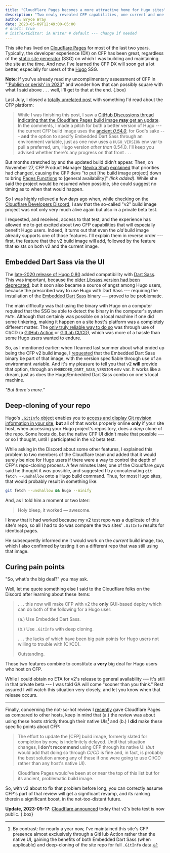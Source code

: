 ```yaml
---
title: "Cloudflare Pages becomes a more attractive home for Hugo sites"
description: "Two newly revealed CFP capabilities, one current and one coming Real Soon Now, may combine to be a game-changer."
author: Bryce Wray
date: 2023-05-09T12:49:00-05:00
# draft: true
# initTextEditor: iA Writer # default --- change if needed
---
```


This site has lived on [Cloudflare Pages](https://pages.cloudflare.com) for most of the last two years. Typically, the developer experience (DX) on CFP has been great, regardless of the [static site generator](https://jamstack.org/generators) (SSG) on which I was building and maintaining the site at the time. And now, I've learned the CFP DX will soon get a lot better, especially for users of the [Hugo](https://gohugo.io) SSG.

<!--more-->

**Note**: If you've already read my uncomplimentary assessment of CFP in "['Publish or perish' in 2023](/posts/2023/03/publish-or-perish-2023/)" and wonder how that can possibly square with what I said above . . . well, I'll get to that at the end.
{.box}

Last July, I closed a [totally unrelated post](/posts/2022/07/using-dart-sass-hugo-some-data-using-github-actions/) with something I'd read about the CFP platform:

> While I was finishing this post, I saw a [GitHub Discussions thread indicating that the Cloudflare Pages build image **may** get an update](https://github.com/cloudflare/pages-build-image/discussions/1). In the comments, I made a pitch for both a better version of Hugo --- the current CFP build image uses the [ancient *0.54.0*](https://github.com/gohugoio/hugo/releases/tag/v0.54.0), for God's sake --- **and** the option to specify Embedded Dart Sass through an environment variable, just as one now uses a `HUGO_VERSION` env var to pull a preferred, um, Hugo version *other than* 0.54.0. I'll keep you advised whether there's any progress on that front . . .

But months stretched by and the updated build didn't appear. Then, on November 27, CFP Product Manager [Nevika Shah](https://github.com/nevikashah) [explained](https://github.com/cloudflare/pages-build-image/discussions/1#discussioncomment-4248240) that priorities had changed, causing the CFP devs "to put [the build image project] down to bring [Pages Functions](https://developers.cloudflare.com/pages/platform/functions/) to [general availability]" *(link added)*. While she said the project would be resumed when possible, she could suggest no timing as to when that would happen.

So I was highly relieved a few days ago when, while checking on the [Cloudflare Developers Discord](https://discord.com/channels/595317990191398933/789155108529111069), I saw that the so-called "v2" build image project was not only very much alive again but also in a private beta test.

I requested, and received, access to that test, and the experience has allowed me to get excited about two CFP capabilities that will especially benefit Hugo users. Indeed, it turns out that even the *old* build image already supports one of those features. I'll explain them in reverse order --- first, the feature that the v2 build image will add, followed by the feature that exists on both v2 and the current image.

## Embedded Dart Sass via the UI

The [late-2020 release of Hugo 0.80](https://github.com/gohugoio/hugo/releases/tag/v0.80.0) added compatibility with [Dart Sass](https://sass-lang.com/dart-sass). This was important, because the [older Libsass version had been deprecated](https://sass-lang.com/blog/libsass-is-deprecated); but it soon also became a source of angst among Hugo users, because the prescribed way to use Hugo with Dart Sass --- requiring the installation of the [Embedded Dart Sass](https://github.com/sass/dart-sass-embedded) binary --- proved to be problematic.

The main difficulty was that using the binary with Hugo on a computer required that the SSG be able to detect the binary in the computer's system `PATH`. Although that certainly was possible on a local machine if one did some tinkering, making it happen on a site host's platform was a completely different matter. The [only truly reliable way to do so](/posts/2022/05/using-dart-sass-hugo-github-actions-edition/) was through use of CI/CD (a [GitHub Action](https://github.com/features/actions) or [GitLab CI/CD](https://docs.gitlab.com/ee/ci/)), which was more of a hassle than some Hugo users wanted to endure.

So, as I mentioned earlier: when I learned last summer about what ended up being the CFP v2 build image, I [requested](https://github.com/cloudflare/pages-build-image/discussions/1#discussioncomment-3080730) that the Embedded Dart Sass binary be part of that image, with the version specifiable through use of an environment variable. And it's my pleasure to tell you that v2 **will** provide that option, through an `EMBEDDED_DART_SASS_VERSION` env var. It works like a dream, just as does the Hugo/Embedded Dart Sass combo on one's local machine.

*"But there's more."*

## Deep-cloning of your repo

Hugo's [`.GitInfo` object](https://gohugo.io/variables/git/) enables you to [access and display Git revision information in your site](/posts/2022/06/get-good-git-info-hugo/), **but** all of that works properly online **only** if your site host, when accessing your Hugo project's repository, does a *deep* clone of the repo. Some hosts do, but the native CFP UI didn't make that possible --- or so I thought, until I participated in the v2 beta test.

While asking in the Discord about some other features, I explained this problem to two members of the Cloudflare team and added that it would surely be nice for Hugo users if there were a way to control the depth of CFP's repo-cloning process. A few minutes later, one of the Cloudflare guys said he thought it *was* possible, and suggested I try concatenating `git fetch --unshallow` onto a Hugo build command. Thus, for most Hugo sites, that would probably result in something like:

```bash
git fetch --unshallow && hugo --minify
```

And, as I told him a moment or two later:

> Holy bleep, it worked — awesome.

I knew that it had worked because my v2 test repo was a duplicate of this site's repo, so all I had to do was compare the two sites' `.GitInfo` results for identical pages.

He subsequently informed me it would work on the *current* build image, too, which I also confirmed by testing it on a different repo that was still using that image.

## Curing pain points

"So, what's the big deal?" you may ask.

Well, let me quote something else I said to the Cloudflare folks on the Discord after learning about these items:

> . . . this now will make CFP with v2 the **only** GUI-based deploy which can do both of the following for a Hugo user:
>
> (a.) Use Embedded Dart Sass.
>
> (b.) Use `.GitInfo` with deep cloning.
>
> . . . the lacks of which have been big pain points for Hugo users not willing to trouble with [CI/CD].
>
> Outstanding.

Those two features combine to constitute a **very** big deal for Hugo users who host on CFP.

While I could obtain no ETA for v2's release to general availability --- it's still in that private beta --- I was told GA will come "sooner than you think." Rest assured I will watch this situation very closely, and let you know when that release occurs.

----

Finally, concerning the not-so-hot review I [recently](/posts/2023/03/publish-or-perish-2023/) gave Cloudflare Pages as compared to other hosts, keep in mind that (a.) the review was about using these hosts strictly through their native UIs[^CI] and (b.) I **did** make these specific points about CFP:

[^CI]: By contrast: for nearly a year now, I've maintained this site's CFP presence almost exclusively through a GitHub Action rather than the native UI, gaining the benefits of both Embedded Dart Sass (when applicable) and deep-cloning of the site repo for full `.GitInfo` data.

> The effort to update the [CFP] build image, formerly slated for completion by now, is indefinitely delayed. Until that situation changes, **I don't recommend** using CFP through its native UI (*but* would add that doing so through *CI/CD* is fine and, in fact, is probably the best solution among any of these if one were going to use CI/CD rather than any host's native UI).

> Cloudflare Pages would've been at or near the top of this list but for its ancient, problematic build image.

So, with v2 about to fix that problem before long, you can correctly assume CFP's part of that review will get a significant revamp, and its ranking therein a significant boost, in the not-too-distant future.

**Update, 2023-05-17**: [Cloudflare announced](https://blog.cloudflare.com/moderizing-cloudflare-pages-builds-toolbox/) today that v2's beta test is now public.
{.box}
